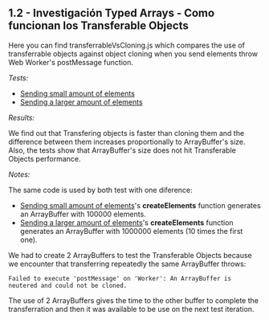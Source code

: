1.2 - Investigación Typed Arrays - Como funcionan los Transferable Objects
----------------------------

Here you can find transferrableVsCloning.js which compares the use of transferrable objects against object cloning when you send elements throw Web Worker's postMessage function.

*Tests:*
* [Sending small amount of elements](http://jsperf.com/transferrable-vs-cloning)
* [Sending a larger amount of elements](http://jsperf.com/long-transferrable-vs-cloning)

*Results:*

We find out that Transfering objects is faster than cloning them and the difference between them increases proportionally to ArrayBuffer's size.
Also, the tests show that ArrayBuffer's size does not hit Transferable Objects performance.

*Notes:*

The same code is used by both test with one diference:
* [Sending small amount of elements](http://jsperf.com/transferrable-vs-cloning)'s **createElements** function generates an ArrayBuffer with 100000 elements.
* [Sending a larger amount of elements](http://jsperf.com/transferrable-vs-cloning)'s **createElements** function generates an ArrayBuffer with 1000000 elements (10 times the first one).

We had to create 2 ArrayBuffers to test the Transferable Objects because we encounter that transferring repeatedly the same ArrayBuffer throws:
```
Failed to execute 'postMessage' on 'Worker': An ArrayBuffer is neutered and could not be cloned.
```
The use of 2 ArrayBuffers gives the time to the other buffer to complete the transferration and then it was available to be use on the next test iteration.
